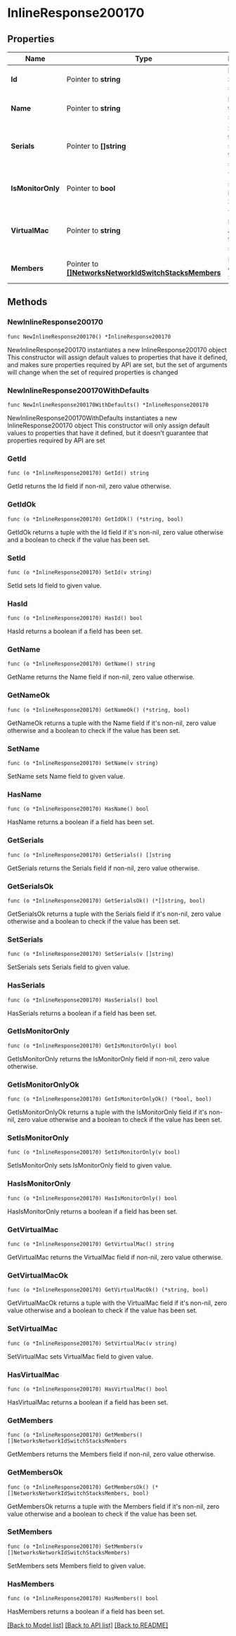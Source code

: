 # InlineResponse200170

## Properties

Name | Type | Description | Notes
------------ | ------------- | ------------- | -------------
**Id** | Pointer to **string** | ID of the Switch stack | [optional] 
**Name** | Pointer to **string** | Name of the Switch stack | [optional] 
**Serials** | Pointer to **[]string** | Serials of the switches in the switch stack | [optional] 
**IsMonitorOnly** | Pointer to **bool** | Tells if stack is Monitored Stack. | [optional] 
**VirtualMac** | Pointer to **string** | The virtual MAC address of the switch stack | [optional] 
**Members** | Pointer to [**[]NetworksNetworkIdSwitchStacksMembers**](NetworksNetworkIdSwitchStacksMembers.md) | Members of the Stack | [optional] 

## Methods

### NewInlineResponse200170

`func NewInlineResponse200170() *InlineResponse200170`

NewInlineResponse200170 instantiates a new InlineResponse200170 object
This constructor will assign default values to properties that have it defined,
and makes sure properties required by API are set, but the set of arguments
will change when the set of required properties is changed

### NewInlineResponse200170WithDefaults

`func NewInlineResponse200170WithDefaults() *InlineResponse200170`

NewInlineResponse200170WithDefaults instantiates a new InlineResponse200170 object
This constructor will only assign default values to properties that have it defined,
but it doesn't guarantee that properties required by API are set

### GetId

`func (o *InlineResponse200170) GetId() string`

GetId returns the Id field if non-nil, zero value otherwise.

### GetIdOk

`func (o *InlineResponse200170) GetIdOk() (*string, bool)`

GetIdOk returns a tuple with the Id field if it's non-nil, zero value otherwise
and a boolean to check if the value has been set.

### SetId

`func (o *InlineResponse200170) SetId(v string)`

SetId sets Id field to given value.

### HasId

`func (o *InlineResponse200170) HasId() bool`

HasId returns a boolean if a field has been set.

### GetName

`func (o *InlineResponse200170) GetName() string`

GetName returns the Name field if non-nil, zero value otherwise.

### GetNameOk

`func (o *InlineResponse200170) GetNameOk() (*string, bool)`

GetNameOk returns a tuple with the Name field if it's non-nil, zero value otherwise
and a boolean to check if the value has been set.

### SetName

`func (o *InlineResponse200170) SetName(v string)`

SetName sets Name field to given value.

### HasName

`func (o *InlineResponse200170) HasName() bool`

HasName returns a boolean if a field has been set.

### GetSerials

`func (o *InlineResponse200170) GetSerials() []string`

GetSerials returns the Serials field if non-nil, zero value otherwise.

### GetSerialsOk

`func (o *InlineResponse200170) GetSerialsOk() (*[]string, bool)`

GetSerialsOk returns a tuple with the Serials field if it's non-nil, zero value otherwise
and a boolean to check if the value has been set.

### SetSerials

`func (o *InlineResponse200170) SetSerials(v []string)`

SetSerials sets Serials field to given value.

### HasSerials

`func (o *InlineResponse200170) HasSerials() bool`

HasSerials returns a boolean if a field has been set.

### GetIsMonitorOnly

`func (o *InlineResponse200170) GetIsMonitorOnly() bool`

GetIsMonitorOnly returns the IsMonitorOnly field if non-nil, zero value otherwise.

### GetIsMonitorOnlyOk

`func (o *InlineResponse200170) GetIsMonitorOnlyOk() (*bool, bool)`

GetIsMonitorOnlyOk returns a tuple with the IsMonitorOnly field if it's non-nil, zero value otherwise
and a boolean to check if the value has been set.

### SetIsMonitorOnly

`func (o *InlineResponse200170) SetIsMonitorOnly(v bool)`

SetIsMonitorOnly sets IsMonitorOnly field to given value.

### HasIsMonitorOnly

`func (o *InlineResponse200170) HasIsMonitorOnly() bool`

HasIsMonitorOnly returns a boolean if a field has been set.

### GetVirtualMac

`func (o *InlineResponse200170) GetVirtualMac() string`

GetVirtualMac returns the VirtualMac field if non-nil, zero value otherwise.

### GetVirtualMacOk

`func (o *InlineResponse200170) GetVirtualMacOk() (*string, bool)`

GetVirtualMacOk returns a tuple with the VirtualMac field if it's non-nil, zero value otherwise
and a boolean to check if the value has been set.

### SetVirtualMac

`func (o *InlineResponse200170) SetVirtualMac(v string)`

SetVirtualMac sets VirtualMac field to given value.

### HasVirtualMac

`func (o *InlineResponse200170) HasVirtualMac() bool`

HasVirtualMac returns a boolean if a field has been set.

### GetMembers

`func (o *InlineResponse200170) GetMembers() []NetworksNetworkIdSwitchStacksMembers`

GetMembers returns the Members field if non-nil, zero value otherwise.

### GetMembersOk

`func (o *InlineResponse200170) GetMembersOk() (*[]NetworksNetworkIdSwitchStacksMembers, bool)`

GetMembersOk returns a tuple with the Members field if it's non-nil, zero value otherwise
and a boolean to check if the value has been set.

### SetMembers

`func (o *InlineResponse200170) SetMembers(v []NetworksNetworkIdSwitchStacksMembers)`

SetMembers sets Members field to given value.

### HasMembers

`func (o *InlineResponse200170) HasMembers() bool`

HasMembers returns a boolean if a field has been set.


[[Back to Model list]](../README.md#documentation-for-models) [[Back to API list]](../README.md#documentation-for-api-endpoints) [[Back to README]](../README.md)


